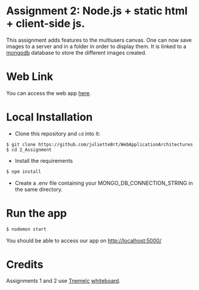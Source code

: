 # Assignment 2: Node.js + static html + client-side js.

This assignment adds features to the multiusers canvas. One can now save images to a server and in a folder in order to display them.
It is linked to a [mongodb](https://www.mongodb.com/cloud/atlas) database to store the different images created.

# Web Link

You can access the web app [here](https://web-app-assignment2.herokuapp.com/).

# Local Installation

* Clone this repository and `cd` into it:
```
$ git clone https://github.com/julietteBrt/WebApplicationArchitectures
$ cd 2_Assignment
```
* Install the requirements
```bash
$ npm install
```

* Create a .env file containing your MONGO_DB_CONNECTION_STRING in the same directory.

# Run the app

```bash
$ nodemon start
```

You should be able to access our app on [http://localhost:5000/](http://localhost:5000/)

# Credits

Assignments 1 and 2 use [Tnemelc](https://github.com/Tnemlec) [whiteboard](https://github.com/Tnemlec/Whiteboard).
